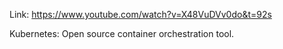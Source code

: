 Link: https://www.youtube.com/watch?v=X48VuDVv0do&t=92s

Kubernetes: Open source container orchestration tool.

